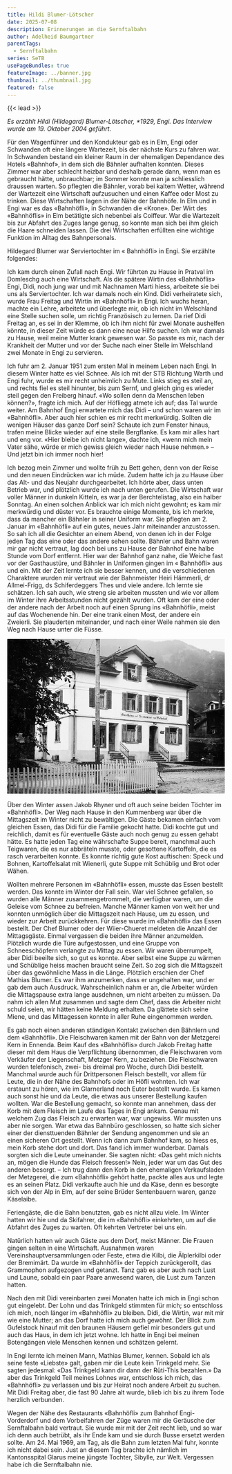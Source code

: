 ```yaml
---
title: Hildi Blumer-Lötscher
date: 2025-07-08
description: Erinnerungen an die Sernftalbahn
author: Adelheid Baumgartner
parentTags:
  - Sernftalbahn
series: SeTB
usePageBundles: true
featureImage: ../banner.jpg
thumbnail: ../thumbnail.jpg
featured: false
---
```


{{< lead >}}

*Es erzählt Hildi (Hildegard) Blumer-Lötscher, \*1929, Engi. Das Interview wurde am 19. Oktober 2004 geführt.*

Für den Wagenführer und den Kondukteur gab es in Elm, Engi oder
Schwanden oft eine längere Wartezeit, bis der nächste Kurs zu fahren
war. In Schwanden bestand ein kleiner Raum in der ehemaligen
Dependance des Hotels «Bahnhof», in dem sich die Bähnler aufhalten
konnten. Dieses Zimmer war aber schlecht heizbar und deshalb gerade
dann, wenn man es gebraucht hätte, unbrauchbar; im Sommer konnte man
ja schliesslich draussen warten. So pflegten die Bähnler, vorab bei
kaltem Wetter, während der Wartezeit eine Wirtschaft aufzusuchen und
einen Kaffee oder Most zu trinken. Diese Wirtschaften lagen in der
Nähe der Bahnhöfe. In Elm und in Engi war es das «Bahnhöfli», in
Schwanden die «Krone». Der Wirt des «Bahnhöflis» in Elm betätigte sich
nebenbei als Coiffeur. War die Wartezeit bis zur Abfahrt des Zuges
lange genug, so konnte man sich bei ihm gleich die Haare schneiden
lassen. Die drei Wirtschaften erfüllten eine wichtige Funktion im
Alltag des Bahnpersonals.

Hildegard Blumer war Serviertochter im « Bahnhöfli» in Engi. Sie
erzählte folgendes:

Ich kam durch einen Zufall nach Engi. Wir führten zu Hause in Pratval
im Domleschg auch eine Wirtschaft. Als die spätere Wirtin des
«Bahnhöflis» Engi, Didi, noch jung war und mit Nachnamen Marti hiess,
arbeitete sie bei uns als Serviertochter. Ich war damals noch ein
Kind. Didi verheiratete sich, wurde Frau Freitag und Wirtin im
«Bahnhöfli» in Engi. Ich wuchs heran, machte ein Lehre, arbeitete und
überlegte mir, ob ich nicht im Welschland eine Stelle suchen solle, um
richtig Französisch zu lernen. Da rief Didi Freitag an, es sei in der
Klemme, ob ich ihm nicht für zwei Monate aushelfen könnte, in dieser
Zeit würde es dann eine neue Hilfe suchen. Ich war damals zu Hause,
weil meine Mutter krank gewesen war. So passte es mir, nach der
Krankheit der Mutter und vor der Suche nach einer Stelle im Welschland
zwei Monate in Engi zu servieren.

Ich fuhr am 2. Januar 1951 zum ersten Mal in meinem Leben nach Engi.
In diesem Winter hatte es viel Schnee. Als ich mit der STB Richtung
Warth und Engi fuhr, wurde es mir recht unheimlich zu Mute. Links
stieg es steil an, und rechts fiel es steil hinunter, bis zum Sernf,
und gleich ging es wieder steil gegen den Freiberg hinauf. «Wo sollen
denn da Menschen leben können?», fragte ich mich. Auf der Höfliegg
atmete ich auf; das Tal wurde weiter. Am Bahnhof Engi erwartete mich
das Didi – und schon waren wir im «Bahnhöfli». Aber auch hier schien
es mir recht merkwürdig. Sollten die wenigen Häuser das ganze Dorf
sein? Schaute ich zum Fenster hinaus, trafen meine Blicke wieder auf
eine steile Bergflanke. Es kam mir alles hart und eng vor. «Hier
bleibe ich nicht lange», dachte ich, «wenn mich mein Vater sähe, würde
er mich gewiss gleich wieder nach Hause nehmen.» – Und jetzt bin ich
immer noch hier!

Ich bezog mein Zimmer und wollte früh zu Bett gehen, denn von der
Reise und den neuen Eindrücken war ich müde. Zudem hatte ich ja zu
Hause über das Alt- und das Neujahr durchgearbeitet. Ich hörte aber,
dass unten Betrieb war, und plötzlich wurde ich nach unten gerufen.
Die Wirtschaft war voller Männer in dunkeln Kitteln, es war ja der
Berchtelistag, also ein halber Sonntag. An einen solchen Anblick war
ich mich nicht gewohnt; es kam mir merkwürdig und düster vor. Es
brauchte einige Momente, bis ich merkte, dass da mancher ein Bähnler
in seiner Uniform war. Sie pflegten am 2. Januar im «Bahnhöfli» auf
ein gutes, neues Jahr miteinander anzustossen. So sah ich all die
Gesichter an einem Abend, von denen ich in der Folge jeden Tag das
eine oder das andere sehen sollte. Bähnler und Bahn waren mir gar
nicht vertraut, lag doch bei uns zu Hause der Bahnhof eine halbe
Stunde vom Dorf entfernt. Hier war der Bahnhof ganz nahe, die Weiche
fast vor der Gasthaustüre, und Bähnler in Uniformen gingen im «
Bahnhöfli» aus und ein. Mit der Zeit lernte ich sie besser kennen, und
die verschiedenen Charaktere wurden mir vertraut wie der Bahnmeister
Heiri Hämmerli, dr Allmei-Frigg, ds Schiferdeggers Thes und viele
andere. Ich lernte sie schätzen. Ich sah auch, wie streng sie arbeiten
mussten und wie vor allem im Winter ihre Arbeitsstunden nicht gezählt
wurden. Oft kam der eine oder der andere nach der Arbeit noch auf
einen Sprung ins «Bahnhöfli», meist auf das Wochenende hin. Der eine
trank einen Most, der andere ein Zweierli. Sie plauderten miteinander,
und nach einer Weile nahmen sie den Weg nach Hause unter die Füsse.

![Das «Bahnhöfli» in Engi-Vorderdorf.](bahnhoefli.jpg)

Über den Winter assen Jakob Rhyner und oft auch seine beiden Töchter
im «Bahnhöfli». Der Weg nach Hause in den Kummenberg war über die
Mittagszeit im Winter nicht zu bewältigen. Die Gäste bekamen einfach
vom gleichen Essen, das Didi für die Familie gekocht hatte. Didi
kochte gut und reichlich, damit es für eventuelle Gäste auch noch
genug zu essen gehabt hätte. Es hatte jeden Tag eine währschafte Suppe
bereit, manchmal auch Teigwaren, die es nur abbräteln musste, oder
gesottene Kartoffeln, die es rasch verarbeiten konnte. Es konnte
richtig gute Kost auftischen: Speck und Bohnen, Kartoffelsalat mit
Wienerli, gute Suppe mit Schüblig und Brot oder Wähen.

Wollten mehrere Personen im «Bahnhöfli» essen, musste das Essen
bestellt werden. Das konnte im Winter der Fall sein. War viel Schnee
gefallen, so wurden alle Männer zusammengetrommelt, die verfügbar
waren, um die Geleise vom Schnee zu befreien. Manche Männer kamen von
weit her und konnten unmöglich über die Mittagszeit nach Hause, um zu
essen, und wieder zur Arbeit zurückkehren. Für diese wurde im
«Bahnhöfli» das Essen bestellt. Der Chef Blumer oder der Wiier-Chueret
meldeten die Anzahl der Mittagsgäste. Einmal vergassen die beiden ihre
Männer anzumelden. Plötzlich wurde die Türe aufgestossen, und eine
Gruppe von Schneeschöpfern verlangte zu Mittag zu essen. Wir waren
überrumpelt, aber Didi beeilte sich, so gut es konnte. Aber selbst
eine Suppe zu wärmen und Schüblige heiss machen braucht seine Zeit. So
zog sich die Mittagszeit über das gewöhnliche Mass in die Länge.
Plötzlich erschien der Chef Mathias Blumer. Es war ihm anzumerken,
dass er ungehalten war, und er gab dem auch Ausdruck. Wahrscheinlich
nahm er an, die Arbeiter würden die Mittagspause extra lange
ausdehnen, um nicht arbeiten zu müssen. Da nahm ich allen Mut zusammen
und sagte dem Chef, dass die Arbeiter nicht schuld seien, wir hätten
keine Meldung erhalten. Da glättete sich seine Miene, und das
Mittagessen konnte in aller Ruhe eingenommen werden.

Es gab noch einen anderen ständigen Kontakt zwischen den Bähnlern und
dem «Bahnhöfli». Die Fleischwaren kamen mit der Bahn von der Metzgerei
Kern in Ennenda. Beim Kauf des «Bahnhöflis» durch Jakob Freitag hatte
dieser mit dem Haus die Verpflichtung übernommen, die Fleischwaren vom
Verkäufer der Liegenschaft, Metzger Kern, zu beziehen. Die
Fleischwaren wurden telefonisch, zwei- bis dreimal pro Woche, durch
Didi bestellt. Manchmal wurde auch für Drittpersonen Fleisch bestellt,
vor allem für Leute, die in der Nähe des Bahnhofs oder im Höfli
wohnten. Ich war erstaunt zu hören, wie im Glarnerland noch Euter
bestellt wurde. Es kamen auch sonst hie und da Leute, die etwas aus
unserer Bestellung kaufen wollten. War die Bestellung gemacht, so
konnte man annehmen, dass der Korb mit dem Fleisch im Laufe des Tages
in Engi ankam. Genau mit welchem Zug das Fleisch zu erwarten war, war
ungewiss. Wir mussten uns aber nie sorgen. War etwa das Bahnbüro
geschlossen, so hatte sich sicher einer der diensttuenden Bähnler der
Sendung angenommen und sie an einen sicheren Ort gestellt. Wenn ich
dann zum Bahnhof kam, so hiess es, mein Korb stehe dort und dort. Das
fand ich immer wunderbar. Damals sorgten sich die Leute umeinander.
Sie sagten nicht: «Das geht mich nichts an, mögen die Hunde das
Fleisch fressen!» Nein, jeder war um das Gut des anderen besorgt. –
Ich trug dann den Korb in den ehemaligen Verkaufsladen der Metzgerei,
die zum «Bahnhöfli» gehört hatte, packte alles aus und legte es an
seinen Platz. Didi verkaufte auch hie und da Käse, denn es besorgte
sich von der Alp in Elm, auf der seine Brüder Sentenbauern waren,
ganze Käselaibe.

Feriengäste, die die Bahn benutzten, gab es nicht allzu viele. Im
Winter hatten wir hie und da Skifahrer, die im «Bahnhöfli» einkehrten,
um auf die Abfahrt des Zuges zu warten. Oft kehrten Vertreter bei uns
ein.

Natürlich hatten wir auch Gäste aus dem Dorf, meist Männer. Die Frauen
gingen selten in eine Wirtschaft. Ausnahmen waren
Vereinshauptversammlungen oder Feste, etwa die Kilbi, die Älplerkilbi
oder der Bremimärt. Da wurde im «Bahnhöfli» der Teppich zurückgerollt,
das Grammophon aufgezogen und getanzt. Tanz gab es aber auch nach Lust
und Laune, sobald ein paar Paare anwesend waren, die Lust zum Tanzen
hatten.

Nach den mit Didi vereinbarten zwei Monaten hatte ich mich in Engi
schon gut eingelebt. Der Lohn und das Trinkgeld stimmten für mich; so
entschloss ich mich, noch länger im «Bahnhöfli» zu bleiben. Didi, die
Wirtin, war mit mir wie eine Mutter; an das Dorf hatte ich mich auch
gewöhnt. Der Blick zum Gufelstock hinauf mit den braunen Häusern
gefiel mir besonders gut und auch das Haus, in dem ich jetzt wohne.
Ich hatte in Engi bei meinen Botengängen viele Menschen kennen und
schätzen gelernt.

In Engi lernte ich meinen Mann, Mathias Blumer, kennen. Sobald ich als
seine feste «Liebste» galt, gaben mir die Leute kein Trinkgeld mehr.
Sie sagten jedesmal: «Das Trinkgeld kann dir dann der Rüti-This
bezahlen.» Da aber das Trinkgeld Teil meines Lohnes war, entschloss
ich mich, das «Bahnhöfli» zu verlassen und bis zur Heirat noch andere
Arbeit zu suchen. Mit Didi Freitag aber, die fast 90 Jahre alt wurde,
blieb ich bis zu ihrem Tode herzlich verbunden.

Wegen der Nähe des Restaurants «Bahnhöfli» zum Bahnhof Engi-Vorderdorf
und dem Vorbeifahren der Züge waren mir die Geräusche der Sernftalbahn
bald vertraut. Sie wurde mir mit der Zeit recht lieb, und so war ich
denn auch betrübt, als ihr Ende kam und sie durch Busse ersetzt werden
sollte. Am 24. Mai 1969, am Tag, als die Bahn zum letzten Mal fuhr,
konnte ich nicht dabei sein. Just an diesem Tag brachte ich nämlich im
Kantonsspital Glarus meine jüngste Tochter, Sibylle, zur Welt.
Vergessen habe ich die Sernftalbahn nie.
